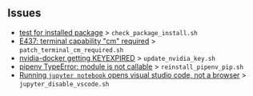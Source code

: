 ## Issues

- [test for installed package](https://linuxconfig.org/how-to-test-for-installed-package-using-shell-script-on-ubuntu-and-debian) > `check_package_install.sh`
- [E437: terminal capability "cm" required](https://blog.slowb.ro/fix-terminal-capability-cm-required/) > `patch_terminal_cm_required.sh` 
- [nvidia-docker getting KEYEXPIRED](https://github.com/NVIDIA/nvidia-docker/issues/833) > `update_nvidia_key.sh`
- [pipenv TypeError: module is not callable](https://github.com/pypa/pipenv/issues/2871) > `reinstall_pipenv_pip.sh`
- [Running `jupyter notebook` opens visual studio code, not a browser](https://github.com/jupyter/notebook/issues/4304) > `jupyter_disable_vscode.sh`
